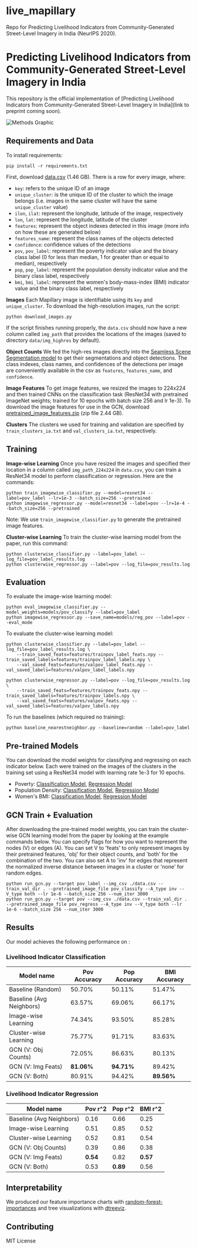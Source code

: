 # live_mapillary
Repo for Predicting Livelihood Indicators from Community-Generated Street-Level Imagery in India (NeurIPS 2020).  

# Predicting Livelihood Indicators from Community-Generated Street-Level Imagery in India

This repository is the official implementation of [Predicting Livelihood Indicators from Community-Generated Street-Level Imagery in India](link to preprint coming soon). 

![Methods Graphic](https://drive.google.com/uc?export=view&id=16yNKOv9N830IJAz9hnQa92RIp83MXsbm)

## Requirements and Data

To install requirements:

```setup
pip install -r requirements.txt
```

First, download [data.csv](https://drive.google.com/file/d/1HgzZA55fQwUmSpmMJHXJwKsoUHZ4Zzaw/view?usp=sharing) (1.46 GB). 
There is a row for every image, where:
- `key`: refers to the unique ID of an image
- `unique_cluster`: is the unique ID of the cluster to which the image belongs (i.e. images in the same cluster will have the same `unique_cluster` value)
- `ilon`, `ilat`: represent the longitude, latitude of the image, respectively 
- `lon`, `lat`: represent the longitude, latitude of the cluster
- `features`: represent the object indexes detected in this image (more info on how these are generated below)
- `features_name`: represent the class names of the objects detected 
- `confidence`: confidence values of the detections 
-  `pov`, `pov_label`: represent the poverty indicator value and the binary class label (0 for less than median, 1 for greater than or equal to median), respectively 
- `pop`, `pop_label`: represent the population density indicator value and the binary class label, respectively
- `bmi`, `bmi_label`: represent the women's body-mass-index (BMI) indicator value and the binary class label, respectively

**Images**
Each Mapillary image is identifiable using its `key` and `unique_cluster`. 
To download the high-resolution images, run the script: 
```download
python download_images.py
```
If the script finishes running properly, the `data.csv` should now have a new column called `img_path` that provides the locations of the images (saved to directory `data/img_highres` by default).

**Object Counts**
We fed the high-res images directly into the [Seamless Scene Segmentation model](https://github.com/mapillary/seamseg) to get their segmentations and object detections. The class indexes, class names, and confidences of the detections per image are conveniently available in the csv as `features`, `features_name`, and `confidence`. 

**Image Features**
To get image features, we resized the images to 224x224 and then trained CNNs on the classification task (ResNet34 with pretrained ImageNet weights; trained for 10 epochs with batch size 256 and lr 1e-3). To download the image features for use in the GCN, download [pretrained_image_features.zip](https://drive.google.com/file/d/1tYcegp9zYwFkV5Xgtgfq1-ytOGMTDt-Z/view?usp=sharing) (zip file 2.44 GB).

**Clusters**
The clusters we used for training and validation are specified by `train_clusters_ia.txt` and `val_clusters_ia.txt`, respectively.

## Training

**Image-wise Learning**
Once you have resized the images and specified their location in a column called `img_path_224x224` in `data.csv`, you can train a ResNet34 model to perform classification or regression. Here are the commands:

```train
python train_imagewise_classifier.py --model=resnet34 --label=pov_label --lr=1e-3 --batch_size=256 --pretrained
python imagewise_regressor.py --model=resnet34 --label=pov --lr=1e-4 --batch_size=256 --pretrained
```
Note: We use `train_imagewise_classifier.py` to generate the pretrained image features.

**Cluster-wise Learning**
To train the cluster-wise learning model from the paper, run this command:
```train
python clusterwise_classifier.py --label=pov_label --log_file=pov_label_results.log
python clusterwise_regressor.py --label=pov --log_file=pov_results.log
```

## Evaluation

To evaluate the image-wise learning model:

```eval
python eval_imagewise_classifier.py --model_weights=models/pov_classify --label=pov_label
python imagewise_regressor.py --save_name=models/reg_pov --label=pov --eval_mode 
```

To evaluate the cluster-wise learning model:
```eval
python clusterwise_classifier.py --label=pov_label --log_file=pov_label_results.log \
    --train_saved_feats=features/trainpov_label_feats.npy --train_saved_labels=features/trainpov_label_labels.npy \
    --val_saved_feats=features/valpov_label_feats.npy --val_saved_labels=features/valpov_label_labels.npy

python clusterwise_regressor.py --label=pov --log_file=pov_results.log \
    --train_saved_feats=features/trainpov_feats.npy --train_saved_labels=features/trainpov_labels.npy \
    --val_saved_feats=features/valpov_feats.npy --val_saved_labels=features/valpov_labels.npy
```

To run the baselines (which required no training):
```baseline
python baseline_nearestneighbor.py --baseline=random --label=pov_label
```

## Pre-trained Models

You can download the model weights for classifying and regressing on each indicator below. Each were trained on the images of the clusters in the training set using a ResNet34 model with learning rate 1e-3 for 10 epochs.

- Poverty: [Classification Model](https://drive.google.com/file/d/11ftmp0hHsnZHpRDkqAEdaMWC-WhDn-LM/view?usp=sharing), [Regression Model](https://drive.google.com/file/d/1c9Lyxhp3QZZsdd2GlcSDFNFv82TCLH0f/view?usp=sharing) 
- Population Density: [Classification Model](https://drive.google.com/file/d/1uDP1SC_mO2Sl7rSEUYchcoKTaSHQrBTz/view?usp=sharing), [Regression Model](https://drive.google.com/file/d/1lGH5GvxvDtsyHVO5vZaR8iESHzczqPC8/view?usp=sharing) 
- Women's BMI: [Classification Model](https://drive.google.com/file/d/1XR5wpy-OV3LbAdh74LXnqvGhJVcR-ev9/view?usp=sharing), [Regression Model](https://drive.google.com/file/d/1hlQrSA40uGdPoj7ddMbszNdy4CVaX1VB/view?usp=sharing) 

## GCN Train + Evaluation

After downloading the pre-trained model weights, you can train the cluster-wise GCN learning model from the paper by looking at the example commands below. You can specify flags for how you want to represent the nodes (V) or edges (A). You can set V to 'feats' to only represent images by their pretrained features, 'obj' for their object counts, and 'both' for the combination of the two. You can also set A to 'inv' for edges that represent the normalized inverse distance between images in a cluster or 'none' for random edges.

```train
python run_gcn.py --target pov_label --img_csv ./data.csv --train_val_dir . --pretrained_image_file pov_classify --A_type inv --V_type both --lr 1e-6 --batch_size 256 --num_iter 3000
python run_gcn.py --target pov --img_csv ./data.csv --train_val_dir . --pretrained_image_file pov_regress --A_type inv --V_type both --lr 1e-6 --batch_size 256 --num_iter 3000
```

## Results

Our model achieves the following performance on :

### Livelihood Indicator Classification

| Model name              | Pov Accuracy    | Pop Accuracy   | BMI Accuracy   |
| ----------------------- |---------------- | -------------- | -------------- |
| Baseline (Random)       |     50.70%      |      50.11%    |       51.47%   |
| Baseline (Avg Neighbors)|     63.57%      |      69.06%    |       66.17%   |
| Image-wise Learning     |     74.34%      |      93.50%    |       85.28%   |
| Cluster-wise Learning   |     75.77%      |      91.71%    |       83.63%   |
| GCN (V: Obj Counts)     |     72.05%      |      86.63%    |       80.13%   |
| GCN (V: Img Feats)      |     **81.06%**  |    **94.71%**  |       89.42%   |
| GCN (V: Both)           |     80.91%      |      94.42%    |   **89.56%**   |

### Livelihood Indicator Regression

| Model name              | Pov r^2        | Pop r^2         | BMI r^2        |
| ----------------------- |---------------- | -------------- | -------------- |
| Baseline (Avg Neighbors)|     0.16        |      0.66      |       0.25     |
| Image-wise Learning     |     0.51        |      0.85      |       0.52     |
| Cluster-wise Learning   |     0.52        |      0.81      |       0.54     |
| GCN (V: Obj Counts)     |     0.39        |      0.86      |       0.38     |
| GCN (V: Img Feats)      |     **0.54**    |      0.82      |   **0.57**     |
| GCN (V: Both)           |     0.53        |     **0.89**   |       0.56     |


## Interpretability

We produced our feature importance charts with [random-forest-importances](https://github.com/parrt/random-forest-importances) and tree visualizations with [dtreeviz](https://github.com/parrt/dtreeviz).


## Contributing
MIT License
